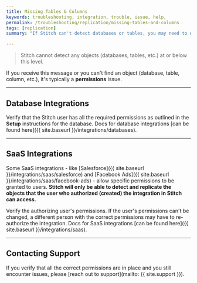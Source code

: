 ```yaml
---
title: Missing Tables & Columns
keywords: troubleshooting, integration, trouble, issue, help,
permalink: /troubleshooting/replication/missing-tables-and-columns
tags: [replication]
summary: "If Stitch can't detect databases or tables, you may need to double-check your user's permission settings."

---
```


> Stitch cannot detect any objects (databases, tables, etc.) at or below this level.

If you receive this message or you can't find an object (database, table, column, etc.), it's typically a **permissions** issue.

---

## Database Integrations
Verify that the Stitch user has all the required permissions as outlined in the **Setup** instructions for the database. Docs for database integrations [can be found here]({{ site.baseurl }}/integrations/databases).

---

## SaaS Integrations

Some SaaS integrations - like [Salesforce]({{ site.baseurl }}/integrations/saas/salesforce) and [Facebook Ads]({{ site.baseurl }}/integrations/saas/facebook-ads) - allow specific permissions to be granted to users. **Stitch will only be able to detect and replicate the objects that the user who authorized (created) the integration in Stitch can access.**

Verify the authorizing user's permissions. If the user's permissions can't be changed, a different person with the correct permissions may have to re-authorize the integration. Docs for SaaS integrations [can be found here]({{ site.baseurl }}/integrations/saas).

---

## Contacting Support

If you verify that all the correct permissions are in place and you still encounter issues, please [reach out to support](mailto: {{ site.support }}).